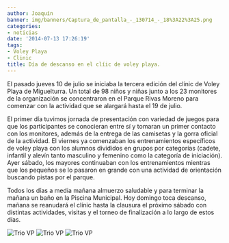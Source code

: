 ```yaml
---
author: Joaquín
banner: img/banners/Captura_de_pantalla_-_130714_-_18%3A22%3A25.png
categories:
- noticias
date: '2014-07-13 17:26:19'
tags:
- Voley Playa
- Clinic
title: Día de descanso en el clíic de voley playa.
---
```


El pasado jueves 10 de julio se iniciaba la tercera edición del clínic de Voley Playa de Miguelturra. Un total de 98 niños y niñas junto a los 23 monitores de la organización se concentraron en el Parque Rivas Moreno para comenzar con la actividad que se alargará hasta el 19 de julio.

El primer día tuvimos jornada de presentación con variedad de juegos para que los participantes se conocieran entre sí y tomaran un primer contacto con los monitores, además de la entrega de las camisetas y la gorra oficial de la actividad. El viernes ya comenzaban los entrenamientos específicos de voley playa con los alumnos divididos en grupos por categorías (cadete, infantil y alevín tanto masculino y femenino como la categoría de iniciación). Ayer sábado, los mayores continuaban con los entrenamientos mientras que los pequeños se lo pasaron en grande con una actividad de orientación buscando pistas por el parque.

Todos los días a media mañana almuerzo saludable y para terminar la mañana un baño en la Piscina Municipal. Hoy domingo toca descanso, mañana se reanudará el clínic hasta la clausura el próximo sábado con distintas actividades, visitas y el torneo de finalización a lo largo de estos días.

![Trio VP](/img/banners/IMG-20140711-WA0014.jpg)
![Trio VP](/img/banners/IMG-20140711-WA0016.jpg)
![Trio VP](/img/banners/Captura%20de%20pantalla%20-%20130714%20-%2018%3A22%3A25.png)

